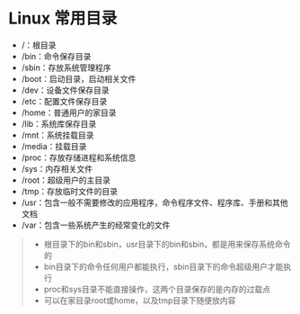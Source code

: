 # Linux 常用目录

* /：根目录
* /bin：命令保存目录
* /sbin：存放系统管理程序
* /boot：启动目录，启动相关文件
* /dev：设备文件保存目录
* /etc：配置文件保存目录
* /home：普通用户的家目录
* /lib：系统库保存目录
* /mnt：系统挂载目录
* /media：挂载目录
* /proc：存放存储进程和系统信息
* /sys：内存相关文件
* /root：超级用户的主目录
* /tmp：存放临时文件的目录
* /usr：包含一般不需要修改的应用程序，命令程序文件、程序库、手册和其他文档
* /var：包含一些系统产生的经常变化的文件



>* 根目录下的bin和sbin，usr目录下的bin和sbin，都是用来保存系统命令的
>* bin目录下的命令任何用户都能执行，sbin目录下的命令超级用户才能执行
>* proc和sys目录不能直接操作，这两个目录保存的是内存的过载点
>* 可以在家目录root或home，以及tmp目录下随便放内容
